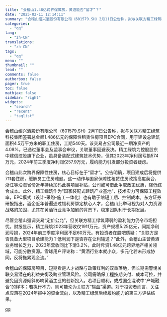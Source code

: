 ```yaml
---
title: "会稽山1.48亿跨界保障房，黄酒能否“留才”？"
date: "2025-02-11 12:14:11"
summary: "会稽山绍兴酒股份有限公司（601579.SH）2月11日公告称，拟与关联方精工绿筑科技集团签署总金额..."
categories:
  - "qq"
lang:
  - "zh-CN"
translations:
  - "zh-CN"
tags:
  - "qq"
menu: ""
thumbnail: ""
lead: ""
comments: false
authorbox: false
pager: true
toc: false
mathjax: false
sidebar: "right"
widgets:
  - "search"
  - "recent"
  - "taglist"
---
```


会稽山绍兴酒股份有限公司（601579.SH）2月11日公告称，拟与关联方精工绿筑科技集团签署总金额1.486亿元的保障性租赁住房项目EPC合同，用于建设总建筑面积4.5万平方米的职工住房，工期540天。该交易占公司最近一期净资产的4.08%，已通过董事会及监事会审议，关联董事回避表决。精工绿筑为控股股东中建信控股旗下企业，虽具备装配式建筑技术优势，但其2023年净利润亏损574万元，2024年前三季度净利润仅57.9万元，履约能力引发部分投资者疑虑。

会稽山此次跨界保障性住房，核心目标在于“留才”。公告明确，项目建成后将提供711套住房，缓解员工住房难题。这一动作与国家保障性租赁住房政策高度契合，浙江等沿海省份近年持续加码此类项目补贴，公司或可借此争取政策优惠，降低综合成本。此外，精工绿筑作为“国家装配式建筑产业基地”，技术实力可保障工程效率，EPC模式（设计-采购-施工一体化）也有助于缩短工期、控制成本。东方证券研报指出，酒企近年普遍通过福利房绑定核心人才，会稽山此举可视为对人力资源战略的加固，尤其在黄酒行业竞争加剧的背景下，稳定团队利于长期发展。

尽管会稽山强调交易“定价公允”，但关联方精工绿筑薄弱的盈利能力仍令市场担忧。财报显示，精工绿筑2023年营收仅1911万元，资产规模5.25亿元，同期净利润亏损，2024年前三季度净利润不足60万元。有投资者在股吧质疑：“关联方是否具备大型项目承建能力？低利润下是否存在让利输送？”此外，会稽山主营黄酒业务增长乏力，2023年营收同比下滑3.2%，此时斥资1.48亿元跨界地产相关领域，可能分散资源。雪球用户评论称：“黄酒行业本就小众，多元化若未形成协同，反将拖累现金流。”

会稽山的保障房项目，短期看是人才战略与政策红利的双重落地，但长期需警惕关联交易潜在的利益失衡及跨业管理风险。公司需确保工程按期交付、成本可控，并避免因资源倾斜影响黄酒主业的创新投入。若项目顺利，或成国企混改中“产城融合”的样本；若执行不力，则可能沦为关联方“输血”渠道。对于投资者而言，关注点应落在2024年报中的资金流向，以及精工绿筑后续履约能力的第三方评估结果。

[qq](https://new.qq.com/rain/a/20250211A03WLY00)
